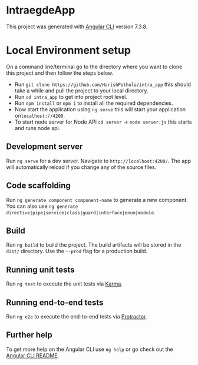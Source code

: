 # IntraegdeApp

This project was generated with [Angular CLI](https://github.com/angular/angular-cli) version 7.3.8.
# Local Environment setup
On a command line/terminal go to the directory where you want to clone this project and then follow the steps below.

* Run `git clone https://github.com/HarishPothula/intra_app` this should take a while and pull the project to your local directory.
* Run `cd intra_app` to get into project root level.
* Run `npm install` or `npm i` to install all the required dependencies.
* Now start the application using `ng serve` this will start your application on`localhost://4200`.
* To start node server for Node APi `cd server` -> `node server.js` this starts and runs node api.
## Development server

Run `ng serve` for a dev server. Navigate to `http://localhost:4200/`. The app will automatically reload if you change any of the source files.

## Code scaffolding

Run `ng generate component component-name` to generate a new component. You can also use `ng generate directive|pipe|service|class|guard|interface|enum|module`.

## Build

Run `ng build` to build the project. The build artifacts will be stored in the `dist/` directory. Use the `--prod` flag for a production build.

## Running unit tests

Run `ng test` to execute the unit tests via [Karma](https://karma-runner.github.io).

## Running end-to-end tests

Run `ng e2e` to execute the end-to-end tests via [Protractor](http://www.protractortest.org/).

## Further help

To get more help on the Angular CLI use `ng help` or go check out the [Angular CLI README](https://github.com/angular/angular-cli/blob/master/README.md).
